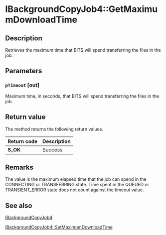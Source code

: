 # IBackgroundCopyJob4::GetMaximumDownloadTime

## Description

Retrieves the maximum time that BITS will spend transferring the files in the job.

## Parameters

### `pTimeout` [out]

Maximum time, in seconds, that BITS will spend transferring the files in the job.

## Return value

The method returns the following return values.

| Return code | Description |
| --- | --- |
| **S_OK** | Success |

## Remarks

The value is the maximum elapsed time that the job can spend in the CONNECTING or TRANSFERRING state. Time spent in the QUEUED or TRANSIENT_ERROR state does not count against the timeout value.

## See also

[IBackgroundCopyJob4](https://learn.microsoft.com/windows/desktop/api/bits3_0/nn-bits3_0-ibackgroundcopyjob4)

[IBackgroundCopyJob4::SetMaximumDownloadTime](https://learn.microsoft.com/windows/desktop/api/bits3_0/nf-bits3_0-ibackgroundcopyjob4-setmaximumdownloadtime)